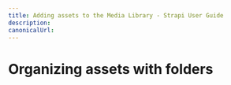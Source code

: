 ```yaml
---
title: Adding assets to the Media Library - Strapi User Guide
description:
canonicalUrl:
---
```


<!-- TODO: update SEO -->

# Organizing assets with folders


